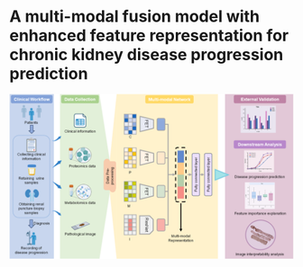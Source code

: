# A multi-modal fusion model with enhanced feature representation for chronic kidney disease progression prediction 
![pipeline](pipeline.png)
